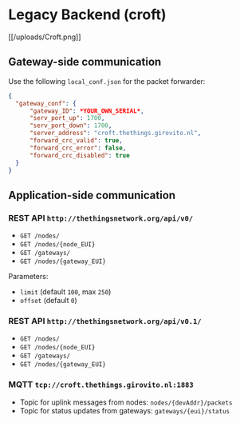 # Legacy Backend (croft)

[[/uploads/Croft.png]]

## Gateway-side communication

Use the following `local_conf.json` for the packet forwarder:

```json
{
  "gateway_conf": {
      "gateway_ID": *YOUR_OWN_SERIAL*,
      "serv_port_up": 1700,
      "serv_port_down": 1700,
      "server_address": "croft.thethings.girovito.nl",
      "forward_crc_valid": true,
      "forward_crc_error": false,
      "forward_crc_disabled": true
  }
}
```

## Application-side communication

### REST API `http://thethingsnetwork.org/api/v0/`

* `GET /nodes/`
* `GET /nodes/{node_EUI}`
* `GET /gateways/`
* `GET /nodes/{gateway_EUI}`

Parameters:

* `limit` (default `100`, max `250`)
* `offset` (default `0`)

### REST API `http://thethingsnetwork.org/api/v0.1/`

* `GET /nodes/`
* `GET /nodes/{node_EUI}`
* `GET /gateways/`
* `GET /nodes/{gateway_EUI}`

### MQTT `tcp://croft.thethings.girovito.nl:1883`

* Topic for uplink messages from nodes: `nodes/{devAddr}/packets`
* Topic for status updates from gateways: `gateways/{eui}/status`

